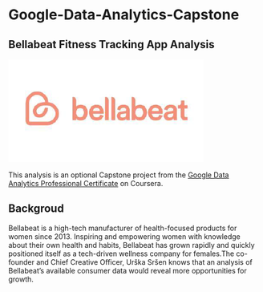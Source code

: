 # Google-Data-Analytics-Capstone
## Bellabeat Fitness Tracking App Analysis
![Bellabeat](Bellabeat.png)

This analysis is an optional Capstone project from the [Google Data Analytics Professional Certificate](https://www.coursera.org/professional-certificates/google-data-analytics) on Coursera.

## Backgroud
Bellabeat is a high-tech manufacturer of health-focused products for women since 2013. Inspiring and empowering women with knowledge about their own health and habits, Bellabeat has grown rapidly and quickly positioned itself as a tech-driven wellness company for females.The co-founder and Chief Creative Officer, Urška Sršen knows that an analysis of Bellabeat’s available consumer data would reveal more opportunities for growth. 

